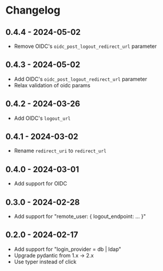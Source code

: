 # Changelog

## 0.4.4 - 2024-05-02

- Remove OIDC's `oidc_post_logout_redirect_url` parameter

## 0.4.3 - 2024-05-02

- Add OIDC's `oidc_post_logout_redirect_url` parameter
- Relax validation of oidc params

## 0.4.2 - 2024-03-26

- Add OIDC's `logout_url`

## 0.4.1 - 2024-03-02

- Rename `redirect_uri` to `redirect_url`

## 0.4.0 - 2024-03-01

- Add support for OIDC

## 0.3.0 - 2024-02-28
- Add support for "remote_user: { logout_endpoint: ... }"

## 0.2.0 - 2024-02-17

- Add support for "login_provider = db | ldap"
- Upgrade pydantic from 1.x -> 2.x
- Use typer instead of click

